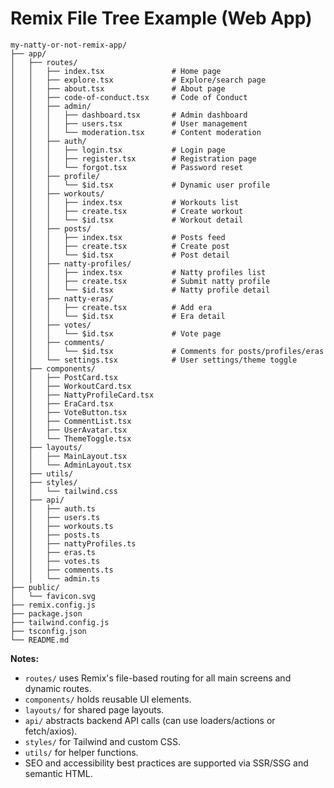 # Remix File Tree Example (Web App)

```
my-natty-or-not-remix-app/
├── app/
│   ├── routes/
│   │   ├── index.tsx               # Home page
│   │   ├── explore.tsx             # Explore/search page
│   │   ├── about.tsx               # About page
│   │   ├── code-of-conduct.tsx     # Code of Conduct
│   │   ├── admin/
│   │   │   ├── dashboard.tsx       # Admin dashboard
│   │   │   ├── users.tsx           # User management
│   │   │   └── moderation.tsx      # Content moderation
│   │   ├── auth/
│   │   │   ├── login.tsx           # Login page
│   │   │   ├── register.tsx        # Registration page
│   │   │   └── forgot.tsx          # Password reset
│   │   ├── profile/
│   │   │   └── $id.tsx             # Dynamic user profile
│   │   ├── workouts/
│   │   │   ├── index.tsx           # Workouts list
│   │   │   ├── create.tsx          # Create workout
│   │   │   └── $id.tsx             # Workout detail
│   │   ├── posts/
│   │   │   ├── index.tsx           # Posts feed
│   │   │   ├── create.tsx          # Create post
│   │   │   └── $id.tsx             # Post detail
│   │   ├── natty-profiles/
│   │   │   ├── index.tsx           # Natty profiles list
│   │   │   ├── create.tsx          # Submit natty profile
│   │   │   └── $id.tsx             # Natty profile detail
│   │   ├── natty-eras/
│   │   │   ├── create.tsx          # Add era
│   │   │   └── $id.tsx             # Era detail
│   │   ├── votes/
│   │   │   └── $id.tsx             # Vote page
│   │   ├── comments/
│   │   │   └── $id.tsx             # Comments for posts/profiles/eras
│   │   └── settings.tsx            # User settings/theme toggle
│   ├── components/
│   │   ├── PostCard.tsx
│   │   ├── WorkoutCard.tsx
│   │   ├── NattyProfileCard.tsx
│   │   ├── EraCard.tsx
│   │   ├── VoteButton.tsx
│   │   ├── CommentList.tsx
│   │   ├── UserAvatar.tsx
│   │   └── ThemeToggle.tsx
│   ├── layouts/
│   │   ├── MainLayout.tsx
│   │   └── AdminLayout.tsx
│   ├── utils/
│   ├── styles/
│   │   └── tailwind.css
│   ├── api/
│   │   ├── auth.ts
│   │   ├── users.ts
│   │   ├── workouts.ts
│   │   ├── posts.ts
│   │   ├── nattyProfiles.ts
│   │   ├── eras.ts
│   │   ├── votes.ts
│   │   ├── comments.ts
│   │   └── admin.ts
├── public/
│   └── favicon.svg
├── remix.config.js
├── package.json
├── tailwind.config.js
├── tsconfig.json
└── README.md
```

**Notes:**
- `routes/` uses Remix's file-based routing for all main screens and dynamic routes.
- `components/` holds reusable UI elements.
- `layouts/` for shared page layouts.
- `api/` abstracts backend API calls (can use loaders/actions or fetch/axios).
- `styles/` for Tailwind and custom CSS.
- `utils/` for helper functions.
- SEO and accessibility best practices are supported via SSR/SSG and semantic HTML. 